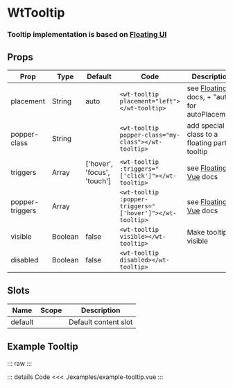 <script setup>
import ExampleTooltip from './examples/example-tooltip.vue';
</script>

# WtTooltip

### Tooltip implementation is based on [Floating UI](https://floating-ui.com/)

## Props

| Prop            | Type    | Default                     | Code                                                     | Description                                                                                          |
|-----------------|---------|-----------------------------|----------------------------------------------------------|------------------------------------------------------------------------------------------------------|
| placement       | String  | auto                        | `<wt-tooltip placement="left"></wt-tooltip>`             | see [Floating UI](https://floating-ui.com/docs/tutorial#placements) docs, + "auto" for autoPlacement |
| popper-class    | String  |                             | `<wt-tooltip popper-class="my-class"></wt-tooltip>`      | add special class to a floating part of tooltip                                                      |
| triggers        | Array   | ['hover', 'focus', 'touch'] | `<wt-tooltip :triggers="['click']"></wt-tooltip>`        | see [Floating Vue](https://floating-vue.starpad.dev/api/#triggers) docs                              |
| popper-triggers | Array   |                             | `<wt-tooltip :popper-triggers="['hover']"></wt-tooltip>` | see [Floating Vue](https://floating-vue.starpad.dev/api/#poppertriggers) docs                        |
| visible         | Boolean | false                       | `<wt-tooltip visible></wt-tooltip>`                      | Make tooltip visible                                                                                 |
| disabled        | Boolean | false                       | `<wt-tooltip disabled></wt-tooltip>`                     |                                                                                                      |

## Slots

| Name    | Scope | Description          |
|---------|-------|----------------------|
| default |       | Default content slot |


## Example Tooltip

::: raw
<ExampleTooltip />
:::

::: details Code
<<< ./examples/example-tooltip.vue
:::
